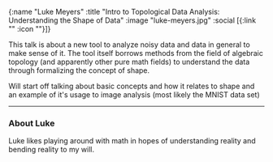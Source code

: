 {:name "Luke Meyers"
 :title "Intro to Topological Data Analysis: Understanding the Shape of Data"
 :image "luke-meyers.jpg"
 :social [{:link "" :icon ""}]}

This talk is about a new tool to analyze noisy data and data in general to make sense of it. The tool itself borrows methods from the field of algebraic topology (and apparently other pure math fields)  to understand the data through formalizing the concept of shape.

Will start off talking about basic concepts and how it relates to shape and an example of it's usage to image analysis (most likely the MNIST data set)

---

### About Luke

Luke likes playing around with math in hopes of understanding reality and bending reality to my will.
